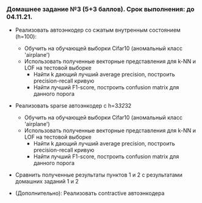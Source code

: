 ### Домашнее задание №3 (5+3 баллов). Срок выполнения: до 04.11.21.

- Реализовать автоэнкодер со сжатым внутренным состоянием (h=100):
    - Обучить на обучающей выборки Cifar10 (аномальный класс 'airplane')
    - Использовать полученные векторные представления для k-NN и LOF на тестовой выборке
        - Найти k дающий лучший average precision, построить precision-recall кривую
        - Найти лучший F1-score, построить confusion matrix для данного порога
        
- Реализовать sparse автоэнкодер с h=3*32*32
    - Обучить на обучающей выборки Cifar10 (аномальный класс 'airplane')
    - Использовать полученные векторные представления для k-NN и LOF на тестовой выборке
        - Найти k дающий лучший average precision, построить precision-recall кривую
        - Найти лучший F1-score, построить confusion matrix для данного порога

- Сравнить полученные результаты пунктов 1 и 2 с результатами домашних заданий 1 и 2

- (Дополнительно): Реализовать contractive автоэнкодера
